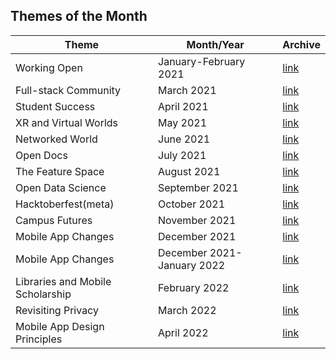 ## Themes of the Month

|   Theme                      |  Month/Year                |  Archive                                    |
|------------------------------|----------------------------|---------------------------------------------|
|   Working Open               |  January-February 2021     |  [link](https://github.com/rokwire/rokwire-community/tree/master/Themes%20of%20the%20Month/Working%20Open%20(January-February%202021))               |
|   Full-stack Community       |  March 2021                |  [link](https://github.com/rokwire/rokwire-community/tree/master/Themes%20of%20the%20Month/Full-Stack%20Community%20(March%202021))                                                                       |
|   Student Success            |  April 2021                |  [link](https://github.com/rokwire/rokwire-community/tree/master/Themes%20of%20the%20Month/Student%20Success%20(April%202021))                       |
|   XR and Virtual Worlds      |  May 2021                  |  [link](https://github.com/rokwire/rokwire-community/tree/master/Themes%20of%20the%20Month/XR%20and%20Virtual%20Worlds%20(May%202021))               |
|   Networked World            |  June 2021                 |  [link](https://github.com/rokwire/rokwire-community/tree/master/Themes%20of%20the%20Month/Networked%20World%20(June%202021))                        |
|   Open Docs                  |  July 2021                 |  [link](https://github.com/rokwire/rokwire-community/tree/master/Themes%20of%20the%20Month/Open%20Docs%20(July%202021))                              |   
|   The Feature Space          |  August 2021               |  [link](https://github.com/rokwire/rokwire-community/tree/master/Themes%20of%20the%20Month/The%20Feature%20Space%20(August%202021))                  |
|   Open Data Science          |  September 2021            |  [link](https://github.com/rokwire/rokwire-community/tree/master/Themes%20of%20the%20Month/Open%20Data%20Science%20(September%202021))                  |
|   Hacktoberfest(meta)        |  October 2021               |  [link](https://github.com/rokwire/rokwire-community/tree/master/Themes%20of%20the%20Month/Hacktoberfest(meta))                  |
|   Campus Futures             |  November 2021               |  [link](https://github.com/rokwire/rokwire-community/tree/master/Themes%20of%20the%20Month/Campus%20Futures%20(November%202021))                  |
|   Mobile App Changes         |  December 2021               |  [link](https://github.com/rokwire/rokwire-community/tree/master/Themes%20of%20the%20Month/Mobile%20App%20Changes%20(December%202021))                 |
|   Mobile App Changes         |  December 2021-January 2022  |  [link](https://github.com/rokwire/rokwire-community/tree/master/Themes%20of%20the%20Month/Mobile%20App%20Changes%20(December%202021))          |
|   Libraries and Mobile Scholarship   |  February 2022               |  [link](https://github.com/rokwire/rokwire-community/tree/master/Themes%20of%20the%20Month/Libraries%20and%20Mobile%20Scholarship%20(February%202022))                  |
|   Revisiting Privacy         |  March 2022               |  [link](https://github.com/rokwire/rokwire-community/tree/master/Themes%20of%20the%20Month/Revisiting%20Privacy%20(March%202022))                  |
|   Mobile App Design Principles         |  April 2022               |  [link]()                  |






